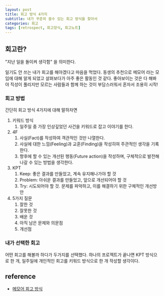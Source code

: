 ```yaml
---
layout: post
title: 회고 방식 4가지
subtitle: 내가 꾸준히 쓸수 있는 회고 방식을 찾아서
categories: 회고
tags: [retrospect, 회고양식, 회고노트]
---
```


## 회고란?

"지난 일을 돌이켜 생각함" 을 의미한다.

일기도 안 쓰는 내가 회고를 해야겠다고 마음을 먹었다. 동생의 추천으로 메모어 라는 모임에 대해 알게 되었고 살펴보다가 아주 좋은 활동인 것 같다. 좋아보이는 것은 다 해봐야 직성이 풀리지만 모르는 사람들과 함께 하는 것이 부담스러워서 혼자서 조용히 시작!

### 회고 방법

간단히 회고 방식 4가지에 대해 말하자면

1. 키워드 방식
   1. 일주일 중 가장 인상깊었던 사건을 키워드로 잡고 이야기를 한다.
2. 4F
   1. 사실(Fact)를 작성하여 객관적인 것만 나열한다.
   2. 사실에 대한 느낌(Feeling)과 교훈(Finding)을 작성히여 주관적인 생각을 기록한다.
   3. 향후에 할 수 있는 개선된 행동(Future action)을 작성하며, 구체적으로 발전해 나갈 수 있는 방법을 생각한다.
3. KPT
   1. Keep: 좋은 결과를 만들었고, 계속 유지해나가야 할 것
   2. Problem: 아쉬운 결과를 만들었고, 앞으로 개선되어야 할 것
   3. Try: 시도되어야 할 것. 문제를 파악하고, 이를 해결하기 위한 구체적인 개선방안
4. 5가지 질문
   1. 잘한 것
   2. 잘못한 것
   3. 배운 것
   4. 아직 남은 문제와 의문점
   5. 개선점

### 내가 선택한 회고

어떤 회고를 해볼까 하다가 두가지를 선택했다. 하나의 프로젝트가 끝나면 KPT 방식으로 한 개, 일주일에 개인적인 회고를 키워드 방식으로 한 개 작성할 생각이다.

## reference

- [메모어 회고 방식](https://memoir.oopy.io/623e54af-04f3-4bc8-83f2-41dcab4a843d)

